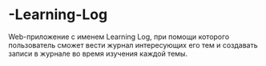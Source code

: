 # -Learning-Log
Web-приложение с именем Learning Log, при помощи которого пользователь сможет вести журнал интересующих его тем и создавать записи в журнале во время изучения каждой темы. 
